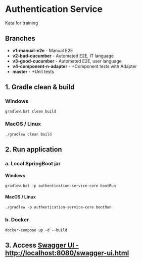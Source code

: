 # Authentication Service

Kata for training

## Branches
- **v1-manual-e2e** - Manual E2E
- **v2-bad-cucumber**  - Automated E2E, IT language
- **v3-good-cucumber**  - Automated E2E, user language
- **v4-component-n-adapter**  - +Component tests with Adapter
- **master** - +Unit tests

## 1. Gradle clean & build
### Windows
```
gradlew.bat clean build
```

### MacOS / Linux
```
./gradlew clean build
``` 

## 2. Run application
### a. Local SpringBoot jar
#### Windows
```
gradlew.bat -p authentication-service-core bootRun
```

#### MacOS / Linux
```
./gradlew -p authentication-service-core bootRun
``` 

### b. Docker
```
docker-compose up -d --build
```

## 3. Access [Swagger UI - http://localhost:8080/swagger-ui.html](http://localhost:8080/swagger-ui.html)